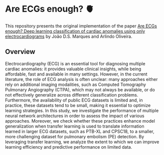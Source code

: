 # Are ECGs enough? 🫀
This repository presents the original implementation of the paper [Are ECGs enough? Deep learning classification of cardiac anomalies using only electrocardiograms](https://doi.org/10.48550/arXiv.2503.08960) by João D.S. Marques and Arlindo Oliveira.

## Overview
Electrocardiography (ECG) is an essential tool for diagnosing multiple cardiac anomalies: it provides valuable clinical insights, while being affordable, fast and available in many settings. However, in the current literature, the role of ECG analysis is often unclear: many approaches either rely on additional imaging modalities, such as Computed Tomography Pulmonary Angiography (CTPA), which may not always be available, or do not effectively generalize across different classification problems. Furthermore, the availability of public ECG datasets is limited and, in practice, these datasets tend to be small, making it essential to optimize learning strategies. In this study, we investigate the performance of multiple neural network architectures in order to assess the impact of various approaches. Moreover, we check whether these practices enhance model generalization when transfer learning is used to translate information learned in larger ECG datasets, such as PTB-XL and CPSC18, to a smaller, more challenging dataset for pulmonary embolism (PE) detection. By leveraging transfer learning, we analyze the extent to which we can improve learning efficiency and predictive performance on limited data. 
